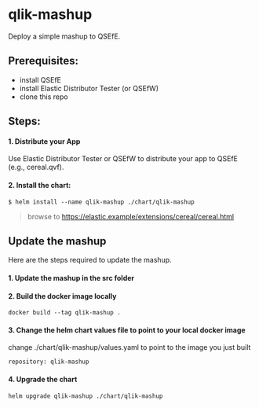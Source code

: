 # qlik-mashup
Deploy a simple mashup to QSEfE.  

## Prerequisites:
- install QSEfE
- install Elastic Distributor Tester (or QSEfW)
- clone this repo

## Steps:

#### 1. Distribute your App
Use Elastic Distributor Tester or QSEfW to distribute your app to QSEfE (e.g., cereal.qvf).

#### 2. Install the chart:
```
$ helm install --name qlik-mashup ./chart/qlik-mashup
```

> browse to https://elastic.example/extensions/cereal/cereal.html


## Update the mashup
Here are the steps required to update the mashup.

#### 1. Update the mashup in the src folder

#### 2. Build the docker image locally
```
docker build --tag qlik-mashup .
```

#### 3. Change the helm chart values file to point to your local docker image
change ./chart/qlik-mashup/values.yaml to point to the image you just built
```
repository: qlik-mashup
```

#### 4. Upgrade the chart
```
helm upgrade qlik-mashup ./chart/qlik-mashup
```
